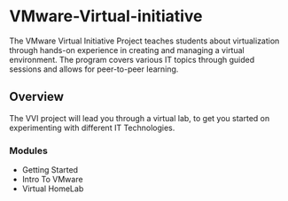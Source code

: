 # VMware-Virtual-initiative

The VMware Virtual Initiative Project teaches students about virtualization through hands-on experience in creating and managing a virtual environment. The program covers various IT topics through guided sessions and allows for peer-to-peer learning.

## Overview
The VVI project will lead you through a virtual lab, to get you started on experimenting with different IT Technologies.

### Modules

- Getting Started
- Intro To VMware
- Virtual HomeLab



